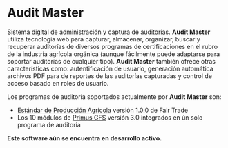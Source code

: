 # Audit Master

Sistema digital de administración y captura de auditorías. **Audit Master** utiliza tecnología web para capturar, almacenar, organizar, buscar y recuperar auditorías de diversos programas de certificaciones en el rubro de la industria agrícola orgánica (aunque fácilmente puede adaptarse para soportar auditorías de cualquier tipo). **Audit Master** también ofrece otras características como: autentificación de usuario, generación automática archivos PDF para de reportes de las auditorías capturadas y control de acceso basado en roles de usuario.

Los programas de auditoría soportados actualmente por **Audit Master** son:

[fairTradeStandardAgro]: https://www.fairtradecertified.org/business/standards/agricultural-production-standard
[primusGfs]: http://www.primusgfs.com/documents.aspx

- [Estándar de Producción Agrícola](fairTradeStandardAgro) versión 1.0.0 de Fair Trade
- Los 10 módulos de [Primus GFS](primusGfs) versión 3.0 integrados en ún solo programa de auditoría

**Este software aún se encuentra en desarrollo activo.**
